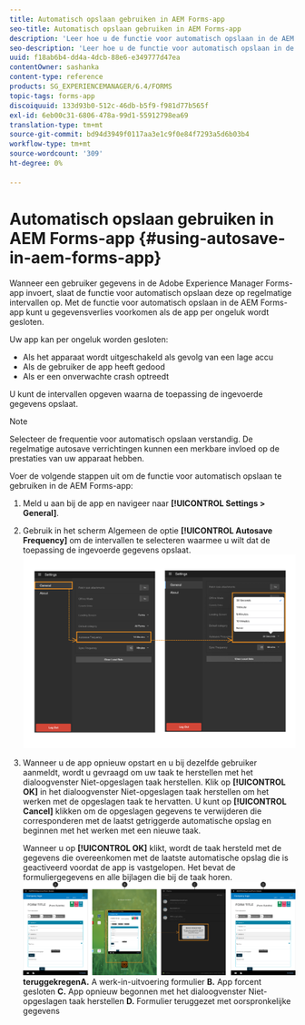 ```yaml
---
title: Automatisch opslaan gebruiken in AEM Forms-app
seo-title: Automatisch opslaan gebruiken in AEM Forms-app
description: 'Leer hoe u de functie voor automatisch opslaan in de AEM Forms-app kunt gebruiken om gegevensverlies te voorkomen. '
seo-description: 'Leer hoe u de functie voor automatisch opslaan in de AEM Forms-app kunt gebruiken om gegevensverlies te voorkomen. '
uuid: f18ab6b4-dd4a-4dcb-88e6-e349777d47ea
contentOwner: sashanka
content-type: reference
products: SG_EXPERIENCEMANAGER/6.4/FORMS
topic-tags: forms-app
discoiquuid: 133d93b0-512c-46db-b5f9-f981d77b565f
exl-id: 6eb00c31-6806-478a-99d1-55912798ea69
translation-type: tm+mt
source-git-commit: bd94d3949f0117aa3e1c9f0e84f7293a5d6b03b4
workflow-type: tm+mt
source-wordcount: '309'
ht-degree: 0%

---
```


# Automatisch opslaan gebruiken in AEM Forms-app {#using-autosave-in-aem-forms-app}

Wanneer een gebruiker gegevens in de Adobe Experience Manager Forms-app invoert, slaat de functie voor automatisch opslaan deze op regelmatige intervallen op. Met de functie voor automatisch opslaan in de AEM Forms-app kunt u gegevensverlies voorkomen als de app per ongeluk wordt gesloten.

Uw app kan per ongeluk worden gesloten:

* Als het apparaat wordt uitgeschakeld als gevolg van een lage accu
* Als de gebruiker de app heeft gedood
* Als er een onverwachte crash optreedt

U kunt de intervallen opgeven waarna de toepassing de ingevoerde gegevens opslaat.

>[!NOTE]
>
>Selecteer de frequentie voor automatisch opslaan verstandig. De regelmatige autosave verrichtingen kunnen een merkbare invloed op de prestaties van uw apparaat hebben.

Voer de volgende stappen uit om de functie voor automatisch opslaan te gebruiken in de AEM Forms-app:

1. Meld u aan bij de app en navigeer naar **[!UICONTROL Settings > General]**.
1. Gebruik in het scherm Algemeen de optie **[!UICONTROL Autosave Frequency]** om de intervallen te selecteren waarmee u wilt dat de toepassing de ingevoerde gegevens opslaat.
   [ ![Frequentie voor automatisch opslaan instellen](assets/using-autosave-freq-07.png)](assets/using-autosave-freq-07-1.png)

1. Wanneer u de app opnieuw opstart en u bij dezelfde gebruiker aanmeldt, wordt u gevraagd om uw taak te herstellen met het dialoogvenster Niet-opgeslagen taak herstellen. Klik op **[!UICONTROL OK]** in het dialoogvenster Niet-opgeslagen taak herstellen om het werken met de opgeslagen taak te hervatten. U kunt op **[!UICONTROL Cancel]** klikken om de opgeslagen gegevens te verwijderen die corresponderen met de laatst getriggerde automatische opslag en beginnen met het werken met een nieuwe taak.

   Wanneer u op **[!UICONTROL OK]** klikt, wordt de taak hersteld met de gegevens die overeenkomen met de laatste automatische opslag die is geactiveerd voordat de app is vastgelopen. Het bevat de formuliergegevens en alle bijlagen die bij de taak horen.
   [ ![Een taak ophalen ](assets/autosave-flow.png)](assets/using-autosave-freq-06.png)**teruggekregenA.** A werk-in-uitvoering formulier  **B.** App forcent gesloten  **C.** App opnieuw begonnen met het dialoogvenster Niet-opgeslagen taak herstellen  **D.** Formulier teruggezet met oorspronkelijke gegevens
